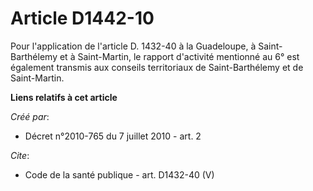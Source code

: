 # Article D1442-10

Pour l'application de l'article D. 1432-40 à la Guadeloupe, à Saint-Barthélemy et à Saint-Martin, le rapport d'activité
mentionné au 6° est également transmis aux conseils territoriaux de Saint-Barthélemy et de Saint-Martin.

**Liens relatifs à cet article**

_Créé par_:

  - Décret n°2010-765 du 7 juillet 2010 - art. 2

_Cite_:

  - Code de la santé publique - art. D1432-40 (V)
